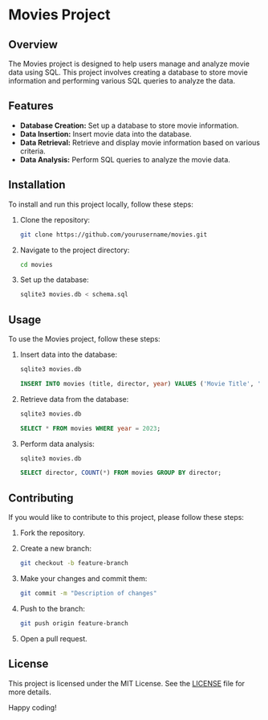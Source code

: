 # Movies Project

## Overview

The Movies project is designed to help users manage and analyze movie data using SQL. This project involves creating a database to store movie information and performing various SQL queries to analyze the data.

## Features

- **Database Creation:** Set up a database to store movie information.
- **Data Insertion:** Insert movie data into the database.
- **Data Retrieval:** Retrieve and display movie information based on various criteria.
- **Data Analysis:** Perform SQL queries to analyze the movie data.

## Installation

To install and run this project locally, follow these steps:

1. Clone the repository:

    ```sh
    git clone https://github.com/yourusername/movies.git
    ```

2. Navigate to the project directory:

    ```sh
    cd movies
    ```

3. Set up the database:

    ```sh
    sqlite3 movies.db < schema.sql
    ```

## Usage

To use the Movies project, follow these steps:

1. Insert data into the database:

    ```sh
    sqlite3 movies.db
    ```

    ```sql
    INSERT INTO movies (title, director, year) VALUES ('Movie Title', 'Director Name', 2023);
    ```

2. Retrieve data from the database:

    ```sh
    sqlite3 movies.db
    ```

    ```sql
    SELECT * FROM movies WHERE year = 2023;
    ```

3. Perform data analysis:

    ```sh
    sqlite3 movies.db
    ```

    ```sql
    SELECT director, COUNT(*) FROM movies GROUP BY director;
    ```

## Contributing

If you would like to contribute to this project, please follow these steps:

1. Fork the repository.
2. Create a new branch:

    ```sh
    git checkout -b feature-branch
    ```

3. Make your changes and commit them:

    ```sh
    git commit -m "Description of changes"
    ```

4. Push to the branch:

    ```sh
    git push origin feature-branch
    ```

5. Open a pull request.

## License

This project is licensed under the MIT License. See the [LICENSE](LICENSE) file for more details.

Happy coding!
